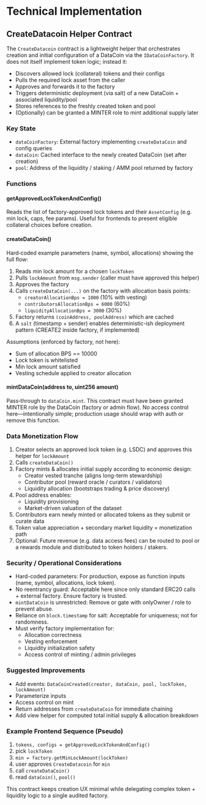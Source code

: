 # Technical Implementation

## CreateDatacoin Helper Contract

The `CreateDatacoin` contract is a lightweight helper that orchestrates creation and initial configuration of a DataCoin via the `IDataCoinFactory`. It does not itself implement token logic; instead it:

- Discovers allowed lock (collateral) tokens and their configs
- Pulls the required lock asset from the caller
- Approves and forwards it to the factory
- Triggers deterministic deployment (via salt) of a new DataCoin + associated liquidity/pool
- Stores references to the freshly created token and pool
- (Optionally) can be granted a MINTER role to mint additional supply later

### Key State

- `dataCoinFactory`: External factory implementing `createDataCoin` and config queries
- `dataCoin`: Cached interface to the newly created DataCoin (set after creation)
- `pool`: Address of the liquidity / staking / AMM pool returned by factory

### Functions

#### getApprovedLockTokenAndConfig()

Reads the list of factory-approved lock tokens and their `AssetConfig` (e.g. min lock, caps, fee params). Useful for frontends to present eligible collateral choices before creation.

#### createDataCoin()

Hard‑coded example parameters (name, symbol, allocations) showing the full flow:

1. Reads min lock amount for a chosen `lockToken`
2. Pulls `lockAmount` from `msg.sender` (caller must have approved this helper)
3. Approves the factory
4. Calls `createDataCoin(...)` on the factory with allocation basis points:
   - `creatorAllocationBps = 1000` (10% with vesting)
   - `contributorsAllocationBps = 6000` (60%)
   - `liquidityAllocationBps = 3000` (30%)
5. Factory returns `(coinAddress, poolAddress)` which are cached
6. A `salt` (timestamp + sender) enables deterministic-ish deployment pattern (CREATE2 inside factory, if implemented)

Assumptions (enforced by factory, not here):

- Sum of allocation BPS == 10000
- Lock token is whitelisted
- Min lock amount satisfied
- Vesting schedule applied to creator allocation

#### mintDataCoin(address to, uint256 amount)

Pass‑through to `dataCoin.mint`. This contract must have been granted MINTER role by the DataCoin (factory or admin flow). No access control here—intentionally simple; production usage should wrap with auth or remove this function.

### Data Monetization Flow

1. Creator selects an approved lock token (e.g. LSDC) and approves this helper for `lockAmount`
2. Calls `createDataCoin()`
3. Factory mints & allocates initial supply according to economic design:
   - Creator vested tranche (aligns long-term stewardship)
   - Contributor pool (reward oracle / curators / validators)
   - Liquidity allocation (bootstraps trading & price discovery)
4. Pool address enables:
   - Liquidity provisioning
   - Market-driven valuation of the dataset
5. Contributors earn newly minted or allocated tokens as they submit or curate data
6. Token value appreciation + secondary market liquidity = monetization path
7. Optional: Future revenue (e.g. data access fees) can be routed to pool or a rewards module and distributed to token holders / stakers.

### Security / Operational Considerations

- Hard-coded parameters: For production, expose as function inputs (name, symbol, allocations, lock token).
- No reentrancy guard: Acceptable here since only standard ERC20 calls + external factory. Ensure factory is trusted.
- `mintDataCoin` is unrestricted: Remove or gate with onlyOwner / role to prevent abuse.
- Reliance on `block.timestamp` for salt: Acceptable for uniqueness; not for randomness.
- Must verify factory implementation for:
  - Allocation correctness
  - Vesting enforcement
  - Liquidity initialization safety
  - Access control of minting / admin privileges

### Suggested Improvements

- Add events: `DataCoinCreated(creator, dataCoin, pool, lockToken, lockAmount)`
- Parameterize inputs
- Access control on mint
- Return addresses from `createDataCoin` for immediate chaining
- Add view helper for computed total initial supply & allocation breakdown

### Example Frontend Sequence (Pseudo)

1. `tokens, configs = getApprovedLockTokenAndConfig()`
2. pick `lockToken`
3. `min = factory.getMinLockAmount(lockToken)`
4. user approves `CreateDatacoin` for `min`
5. call `createDataCoin()`
6. read `dataCoin()`, `pool()`

This contract keeps creation UX minimal while delegating complex token + liquidity logic to a single audited factory.
